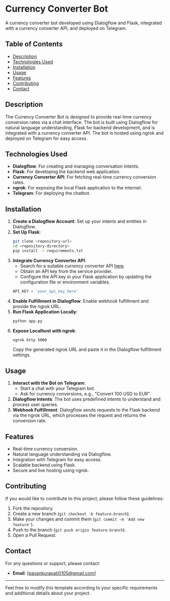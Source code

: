 # Currency Converter Bot

A currency converter bot developed using Dialogflow and Flask, integrated with a currency converter API, and deployed on Telegram.

## Table of Contents
- [Description](#description)
- [Technologies Used](#technologies-used)
- [Installation](#installation)
- [Usage](#usage)
- [Features](#features)
- [Contributing](#contributing)
- [Contact](#contact)

## Description
The Currency Converter Bot is designed to provide real-time currency conversion rates via a chat interface. The bot is built using Dialogflow for natural language understanding, Flask for backend development, and is integrated with a currency converter API. The bot is hosted using ngrok and deployed on Telegram for easy access.

## Technologies Used
- **Dialogflow**: For creating and managing conversation intents.
- **Flask**: For developing the backend web application.
- **Currency Converter API**: For fetching real-time currency conversion rates.
- **ngrok**: For exposing the local Flask application to the internet.
- **Telegram**: For deploying the chatbot.

## Installation
1. **Create a Dialogflow Account**: Set up your intents and entities in Dialogflow.
2. **Set Up Flask**:
    ```bash
    git clone <repository-url>
    cd <repository-directory>
    pip install -r requirements.txt
    ```
3. **Integrate Currency Converter API**:
    - Search for a suitable currency converter API [here](https://www.currencyconverterapi.com/docs).
    - Obtain an API key from the service provider.
    - Configure the API key in your Flask application by updating the configuration file or environment variables.
    ```python
    API_KEY = 'your_api_key_here'
    ```
4. **Enable Fulfillment in Dialogflow**: Enable webhook fulfillment and provide the ngrok URL.
5. **Run Flask Application Locally**:
    ```bash
    python app.py
    ```
6. **Expose Localhost with ngrok**:
    ```bash
    ngrok http 5000
    ```
   Copy the generated ngrok URL and paste it in the Dialogflow fulfillment settings.

## Usage
1. **Interact with the Bot on Telegram**: 
    - Start a chat with your Telegram bot.
    - Ask for currency conversions, e.g., "Convert 100 USD to EUR".
2. **Dialogflow Intents**: The bot uses predefined intents to understand and process user queries.
3. **Webhook Fulfillment**: Dialogflow sends requests to the Flask backend via the ngrok URL, which processes the request and returns the conversion rate.

## Features
- Real-time currency conversion.
- Natural language understanding via Dialogflow.
- Integration with Telegram for easy access.
- Scalable backend using Flask.
- Secure and live hosting using ngrok.

## Contributing
If you would like to contribute to this project, please follow these guidelines:
1. Fork the repository.
2. Create a new branch (`git checkout -b feature-branch`).
3. Make your changes and commit them (`git commit -m 'Add new feature'`).
4. Push to the branch (`git push origin feature-branch`).
5. Open a Pull Request.

## Contact
For any questions or support, please contact:
- **Email**: [pavankurapati0105@gmail.com]

---

Feel free to modify this template according to your specific requirements and additional details about your project.
